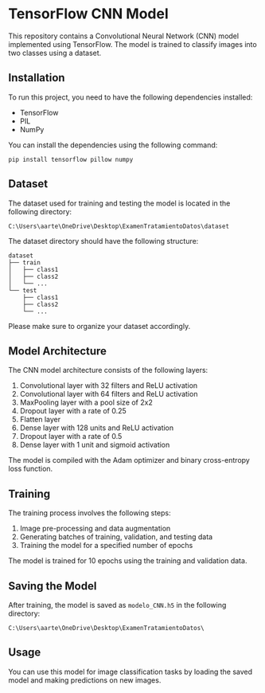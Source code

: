 # TensorFlow CNN Model

This repository contains a Convolutional Neural Network (CNN) model implemented using TensorFlow. The model is trained to classify images into two classes using a dataset.

## Installation

To run this project, you need to have the following dependencies installed:

- TensorFlow
- PIL
- NumPy

You can install the dependencies using the following command:

```
pip install tensorflow pillow numpy
```

## Dataset

The dataset used for training and testing the model is located in the following directory:

```
C:\Users\aarte\OneDrive\Desktop\ExamenTratamientoDatos\dataset
```

The dataset directory should have the following structure:

```
dataset
├── train
│   ├── class1
│   ├── class2
│   └── ...
└── test
    ├── class1
    ├── class2
    └── ...
```

Please make sure to organize your dataset accordingly.

## Model Architecture

The CNN model architecture consists of the following layers:

1. Convolutional layer with 32 filters and ReLU activation
2. Convolutional layer with 64 filters and ReLU activation
3. MaxPooling layer with a pool size of 2x2
4. Dropout layer with a rate of 0.25
5. Flatten layer
6. Dense layer with 128 units and ReLU activation
7. Dropout layer with a rate of 0.5
8. Dense layer with 1 unit and sigmoid activation

The model is compiled with the Adam optimizer and binary cross-entropy loss function.

## Training

The training process involves the following steps:

1. Image pre-processing and data augmentation
2. Generating batches of training, validation, and testing data
3. Training the model for a specified number of epochs

The model is trained for 10 epochs using the training and validation data.

## Saving the Model

After training, the model is saved as `modelo_CNN.h5` in the following directory:

```
C:\Users\aarte\OneDrive\Desktop\ExamenTratamientoDatos\
```

## Usage

You can use this model for image classification tasks by loading the saved model and making predictions on new images.
